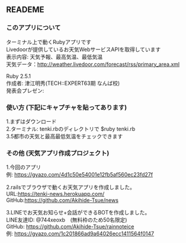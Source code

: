 ## READEME

### このアプリについて
ターミナル上で動くRubyアプリです  
Livedoorが提供しているお天気WebサービスAPIを取得しています  
表示内容: 天気予報、最高気温、最低気温  
天気データ：http://weather.livedoor.com/forecast/rss/primary_area.xml  

Ruby 2.5.1  
作成者: 津江明秀(TECH::EXPERT63期 なんば校)  
発表会プレゼン:  

### 使い方 (下記にキャプチャを貼ってあります)
1.まずはダウンロード  
2.ターミナル: tenki.rbのディレクトリで $ruby tenki.rb  
3.5都市の天気と最高最低気温をチェックできます

### その他 (天気アプリ作成プロジェクト)
1.今回のアプリ  
例: https://gyazo.com/4d1c50e54001e12fb5af560ec23fd27f

2.railsでブラウザで動くお天気アプリを作成しました。  
  URL:https://tenki-news.herokuapp.com/  
  GitHub:https://github.com/Akihide-Tsue/news  

3.LINEでお天気お知らせ+会話ができるBOTを作成しました。  
  LINE友達ID: @744xeoxb　(無料枠のため50名限定)  
  GitHub: https://github.com/Akihide-Tsue/rainnoteice  
  例: https://gyazo.com/1c201866ad9a64026ecc1411564f0147